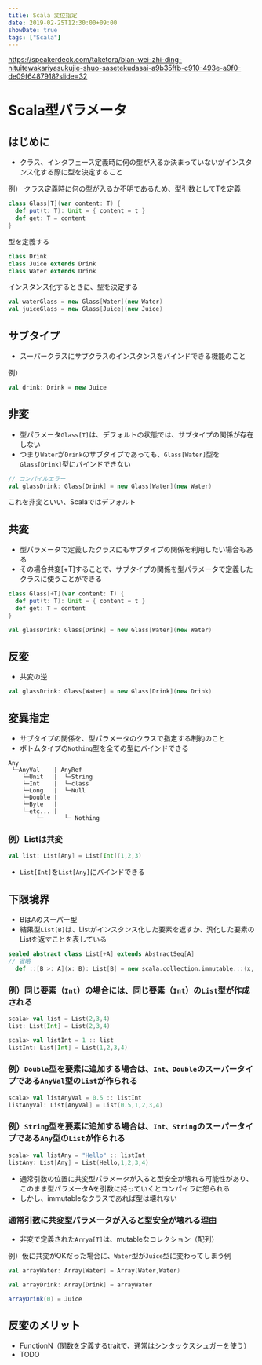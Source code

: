 ```yaml
---
title: Scala 変位指定
date: 2019-02-25T12:30:00+09:00
showDate: true
tags: ["Scala"]
---
```


https://speakerdeck.com/taketora/bian-wei-zhi-ding-nituitewakariyasukujie-shuo-sasetekudasai-a9b35ffb-c910-493e-a9f0-de09f6487918?slide=32

# Scala型パラメータ
## はじめに
- クラス、インタフェース定義時に何の型が入るか決まっていないがインスタンス化する際に型を決定すること

例） クラス定義時に何の型が入るか不明であるため、型引数としてTを定義
```scala
class Glass[T](var content: T) {
  def put(t: T): Unit = { content = t }
  def get: T = content
}
```

型を定義する
```scala
class Drink
class Juice extends Drink
class Water extends Drink
```

インスタンス化するときに、型を決定する
```scala
val waterGlass = new Glass[Water](new Water)
val juiceGlass = new Glass[Juice](new Juice)
```

## サブタイプ
- スーパークラスにサブクラスのインスタンスをバインドできる機能のこと

例）
```scala
val drink: Drink = new Juice
```

## 非変
- 型パラメータ`Glass[T]`は、デフォルトの状態では、サブタイプの関係が存在しない
- つまり`Water`が`Drink`のサブタイプであっても、`Glass[Water]`型を`Glass[Drink]`型にバインドできない

```scala
// コンパイルエラー
val glassDrink: Glass[Drink] = new Glass[Water](new Water)
```

これを非変といい、Scalaではデフォルト

## 共変
- 型パラメータで定義したクラスにもサブタイプの関係を利用したい場合もある
- その場合共変[+T]することで、サブタイプの関係を型パラメータで定義したクラスに使うことができる

```scala
class Glass[+T](var content: T) {
  def put(t: T): Unit = { content = t }
  def get: T = content
}
```

```scala
val glassDrink: Glass[Drink] = new Glass[Water](new Water)
```

## 反変
- 共変の逆

```scala
val glassDrink: Glass[Water] = new Glass[Drink](new Drink)
```

## 変異指定
- サブタイプの関係を、型パラメータのクラスで指定する制約のこと
- ボトムタイプの`Nothing`型を全ての型にバインドできる
```
Any
 └─AnyVal    | AnyRef
    └─Unit   |  └─String
    └─Int    |  └─class
    └─Long   |  └─Null
    └─Double |
    └─Byte   |
    └─etc... |
        └─      └─ Nothing
```

### 例）Listは共変
```scala
val list: List[Any] = List[Int](1,2,3)
```
- `List[Int]`を`List[Any]`にバインドできる

## 下限境界
- BはAのスーパー型
- 結果型`List[B]`は、Listがインスタンス化した要素を返すか、汎化した要素のListを返すことを表している

```scala
sealed abstract class List[+A] extends AbstractSeq[A]
// 省略
  def ::[B >: A](x: B): List[B] = new scala.collection.immutable.::(x, this)
```

### 例）同じ要素（`Int`）の場合には、同じ要素（`Int`）の`List`型が作成される
```scala
scala> val list = List(2,3,4)
list: List[Int] = List(2,3,4)

scala> val listInt = 1 :: list
listInt: List[Int] = List(1,2,3,4)
```

### 例）`Double`型を要素に追加する場合は、`Int、Double`のスーパータイプである`AnyVal`型の`List`が作られる
```scala
scala> val listAnyVal = 0.5 :: listInt
listAnyVal: List[AnyVal] = List(0.5,1,2,3,4)
```

### 例）`String`型を要素に追加する場合は、`Int、String`のスーパータイプである`Any`型の`List`が作られる
```scala
scala> val listAny = "Hello" :: listInt
listAny: List[Any] = List(Hello,1,2,3,4)
```

- 通常引数の位置に共変型パラメータが入ると型安全が壊れる可能性があり、このまま型パラメータAを引数に持っていくとコンパイラに怒られる
- しかし、immutableなクラスであれば型は壊れない

### 通常引数に共変型パラメータが入ると型安全が壊れる理由
- 非変で定義された`Arrya[T]`は、mutableなコレクション（配列）

例）仮に共変がOKだった場合に、`Water`型が`Juice`型に変わってしまう例
```scala
val arrayWater: Array[Water] = Array(Water,Water)

val arrayDrink: Array[Drink] = arrayWater

arrayDrink(0) = Juice
```

## 反変のメリット
- FunctionN（関数を定義するtraitで、通常はシンタックスシュガーを使う）
- TODO
